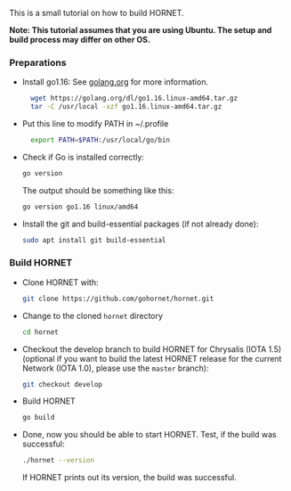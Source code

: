 This is a small tutorial on how to build HORNET.

**Note: This tutorial assumes that you are using Ubuntu. The setup and build process may differ on other OS.**

### Preparations

- Install go1.16: See [golang.org](https://golang.org/doc/install) for more information.
  ```bash
    wget https://golang.org/dl/go1.16.linux-amd64.tar.gz
    tar -C /usr/local -xzf go1.16.linux-amd64.tar.gz
  ```
- Put this line to modify PATH in ~/.profile
  ```bash
    export PATH=$PATH:/usr/local/go/bin
  ```
- Check if Go is installed correctly:
  ```bash
  go version
  ```
  The output should be something like this:
  ```bash
  go version go1.16 linux/amd64
  ```
- Install the git and build-essential packages (if not already done):
  ```bash
  sudo apt install git build-essential
  ```

### Build HORNET

- Clone HORNET with:
  ```bash
  git clone https://github.com/gohornet/hornet.git
  ```
- Change to the cloned `hornet` directory
  ```bash
  cd hornet
  ```
- Checkout the develop branch to build HORNET for Chrysalis (IOTA 1.5) (optional if you want to build the latest HORNET release for the current Network (IOTA 1.0), please use the `master` branch):
  ```bash
  git checkout develop
  ```
- Build HORNET
  ```bash
  go build
  ```

- Done, now you should be able to start HORNET.
  Test, if the build was successful:
  ```bash
  ./hornet --version
  ```
  If HORNET prints out its version, the build was successful.
